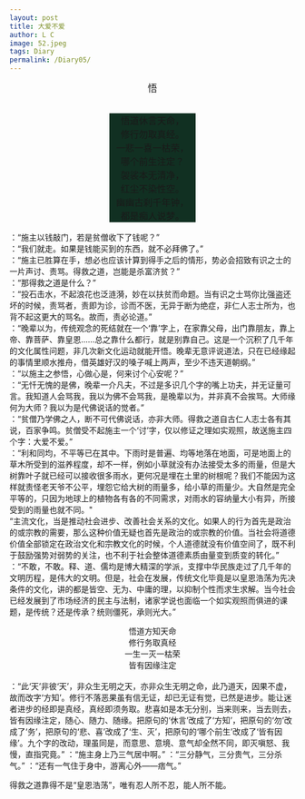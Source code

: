 ```yaml
---
layout: post
title: 大爱不爱
author: L C
image: 52.jpeg
tags: Diary
permalink: /Diary05/
---
```

<iframe src="/vedio/王疆.mp3" autostart="false" loop="true" style="display:none"></iframe>

<center><big>悟</big></center><br> 

<div style="text-align:center ;font-size: 16px ; display: block; width: 30% ;margin: 0 auto; background: #113022 "><p>
悟道休言天命，  <br>  
修行勿取真经。  <br> 
一悲一喜一枯荣，  <br> 
哪个前生注定？  <br> 
袈裟本无清净，  <br> 
红尘不染性空。  <br> 
幽幽古刹千年钟， <br> 
都是痴人说梦。</p>
</div>  
  
：“施主以钱敲门，若是贫僧收下了钱呢？”  
：“我们就走。如果是钱能买到的东西，就不必拜佛了。”  
：“施主已胜算在手，想必也应该计算到得手之后的情形，势必会招致有识之士的一片声讨、责骂。得救之道，岂能是杀富济贫？”  
：“那得救之道是什么？”  
：“投石击水，不起浪花也泛涟漪，妙在以扶贫而命题。当有识之士骂你比强盗还坏的时候，责骂者，责即为诊，诊而不医，无异于断为绝症，非仁人志士所为，也背不起这更大的骂名。故而，责必论道。”  
：“晚辈以为，传统观念的死结就在一个‘靠’字上，在家靠父母，出门靠朋友，靠上帝、靠菩萨、靠皇恩……总之靠什么都行，就是别靠自己。这是一个沉积了几千年的文化属性问题，非几次新文化运动就能开悟。晚辈无意评说道法，只在已经缘起的事情里顺水推舟，借英雄好汉的嗓子喊上两声，至少不违天道朝纲。”  
：“以施主之参悟，心做心是，何来讨个心安呢？”  
：“无忏无愧的是佛，晚辈一介凡夫，不过是多识几个字的嘴上功夫，并无证量可言。我知道人会骂我，我以为佛不会骂我，是晚辈以为，并非真不会挨骂。大师缘何为大师？我以为是代佛说话的觉者。”  
：“贫僧乃学佛之人，断不可代佛说话，亦非大师。得救之道自古仁人志士各有其说，百家争鸣。贫僧受不起施主一个‘讨’字，仅以修证之理如实观照，故送施主四个字：大爱不爱。”  
：“利和同均，不平等已在其中。下雨时是普遍、均等地落在地面，可是地面上的草木所受到的滋养程度，却不一样，例如小草就没有办法接受太多的雨量，但是大树靠叶子就已经可以接收很多雨水，更何况是埋在土里的树根呢？我们不能因为这样就责怪老天爷不公平，埋怨它给大树的雨量多，给小草的雨量少。大自然是完全平等的，只因为地球上的植物各有各的不同需求，对雨水的容纳量大小有异，所接受到的雨量也就不同。"  
“主流文化，当是推动社会进步、改善社会关系的文化。如果人的行为首先是政治的或宗教的需要，那么这种价值无疑也首先是政治的或宗教的价值。当社会将道德价值全部锁定在政治文化和宗教文化的时候，个人道德就没有价值空间了，既不利于鼓励强势对弱势的关注，也不利于社会整体道德素质由量变到质变的转化。”  
：“不敢，不敢。释、道、儒均是博大精深的学派，支撑中华民族走过了几千年的文明历程，是伟大的文明。但是，社会在发展，传统文化毕竟是以皇恩浩荡为先决条件的文化，讲的都是皆空、无为、中庸的理，以抑制个性而求生求解。当今社会已经发展到了市场经济的民主与法制，诸家学说也面临一个如实观照而俱进的课题，是传统？还是传承？统则僵死，承则光大。”  
<div align="center">悟道方知天命<br>
修行务取真经<br>
一生一灭一枯荣<br>
    皆有因缘注定</div><br>
：“此‘天’非彼‘天’，非众生无明之天，亦非众生无明之命，此乃道天，因果不虚，故而改字‘方知’。修行不落恶果虽有信无证，却已无证有觉，已然是进步。能让迷者进步的经即是真经，真经即须务取。悲喜如是本无分别，当来则来，当去则去，皆有因缘注定，随心、随力、随缘。把原句的‘休言’改成了‘方知’，把原句的‘勿’改成了‘务’，把原句的‘悲、喜’改成了‘生、灭’，把原句的‘哪个前生’改成了‘皆有因缘’。九个字的改动，理虽同是，而意思、意境、意气却全然不同，即灭嗔怒、我慢，直指究竟。”  
：“施主身上乃三气居中啊。”  
：“三分静气，三分贵气，三分杀气。”  
：“还有一气住于身中，游离心外——痞气。”  

得救之道靠得不是“皇恩浩荡”，唯有忍人所不忍，能人所不能。  
